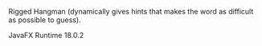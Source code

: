 Rigged Hangman (dynamically gives hints that makes the word as difficult as possible to guess).

JavaFX Runtime 18.0.2
